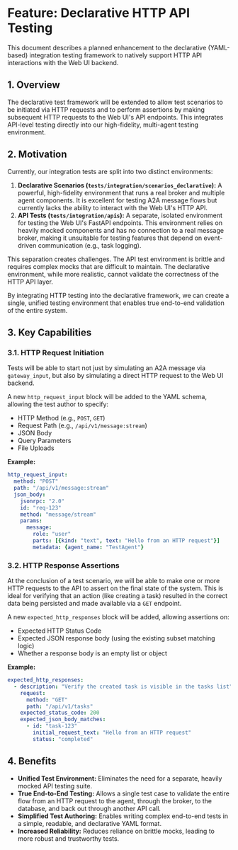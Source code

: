 # Feature: Declarative HTTP API Testing

This document describes a planned enhancement to the declarative (YAML-based) integration testing framework to natively support HTTP API interactions with the Web UI backend.

## 1. Overview

The declarative test framework will be extended to allow test scenarios to be initiated via HTTP requests and to perform assertions by making subsequent HTTP requests to the Web UI's API endpoints. This integrates API-level testing directly into our high-fidelity, multi-agent testing environment.

## 2. Motivation

Currently, our integration tests are split into two distinct environments:

1.  **Declarative Scenarios (`tests/integration/scenarios_declarative`):** A powerful, high-fidelity environment that runs a real broker and multiple agent components. It is excellent for testing A2A message flows but currently lacks the ability to interact with the Web UI's HTTP API.
2.  **API Tests (`tests/integration/apis`):** A separate, isolated environment for testing the Web UI's FastAPI endpoints. This environment relies on heavily mocked components and has no connection to a real message broker, making it unsuitable for testing features that depend on event-driven communication (e.g., task logging).

This separation creates challenges. The API test environment is brittle and requires complex mocks that are difficult to maintain. The declarative environment, while more realistic, cannot validate the correctness of the HTTP API layer.

By integrating HTTP testing into the declarative framework, we can create a single, unified testing environment that enables true end-to-end validation of the entire system.

## 3. Key Capabilities

### 3.1. HTTP Request Initiation

Tests will be able to start not just by simulating an A2A message via `gateway_input`, but also by simulating a direct HTTP request to the Web UI backend.

A new `http_request_input` block will be added to the YAML schema, allowing the test author to specify:
-   HTTP Method (e.g., `POST`, `GET`)
-   Request Path (e.g., `/api/v1/message:stream`)
-   JSON Body
-   Query Parameters
-   File Uploads

**Example:**
```yaml
http_request_input:
  method: "POST"
  path: "/api/v1/message:stream"
  json_body:
    jsonrpc: "2.0"
    id: "req-123"
    method: "message/stream"
    params:
      message:
        role: "user"
        parts: [{kind: "text", text: "Hello from an HTTP request"}]
        metadata: {agent_name: "TestAgent"}
```

### 3.2. HTTP Response Assertions

At the conclusion of a test scenario, we will be able to make one or more HTTP requests to the API to assert on the final state of the system. This is ideal for verifying that an action (like creating a task) resulted in the correct data being persisted and made available via a `GET` endpoint.

A new `expected_http_responses` block will be added, allowing assertions on:
-   Expected HTTP Status Code
-   Expected JSON response body (using the existing subset matching logic)
-   Whether a response body is an empty list or object

**Example:**
```yaml
expected_http_responses:
  - description: "Verify the created task is visible in the tasks list"
    request:
      method: "GET"
      path: "/api/v1/tasks"
    expected_status_code: 200
    expected_json_body_matches:
      - id: "task-123"
        initial_request_text: "Hello from an HTTP request"
        status: "completed"
```

## 4. Benefits

-   **Unified Test Environment:** Eliminates the need for a separate, heavily mocked API testing suite.
-   **True End-to-End Testing:** Allows a single test case to validate the entire flow from an HTTP request to the agent, through the broker, to the database, and back out through another API call.
-   **Simplified Test Authoring:** Enables writing complex end-to-end tests in a simple, readable, and declarative YAML format.
-   **Increased Reliability:** Reduces reliance on brittle mocks, leading to more robust and trustworthy tests.
